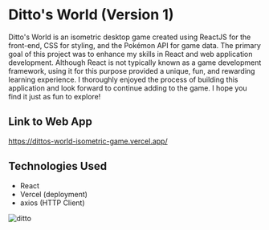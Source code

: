 # Ditto's World (Version 1)
Ditto's World is an isometric desktop game created using ReactJS for the front-end, CSS for styling, and the Pokémon API for game data. The primary goal of this project was to enhance my skills in React and web application development. Although React is not typically known as a game development framework, using it for this purpose provided a unique, fun, and rewarding learning experience. I thoroughly enjoyed the process of building this application and look forward to continue adding to the game. I hope you find it just as fun to explore!

## Link to Web App
https://dittos-world-isometric-game.vercel.app/

## Technologies Used
- React
- Vercel (deployment)
- axios (HTTP Client)

![ditto](https://github.com/nicoguerra18/DittosWorld-Isometric-Game/assets/139820627/78fc5e1f-df84-4eef-9179-6bbb18169b28)


